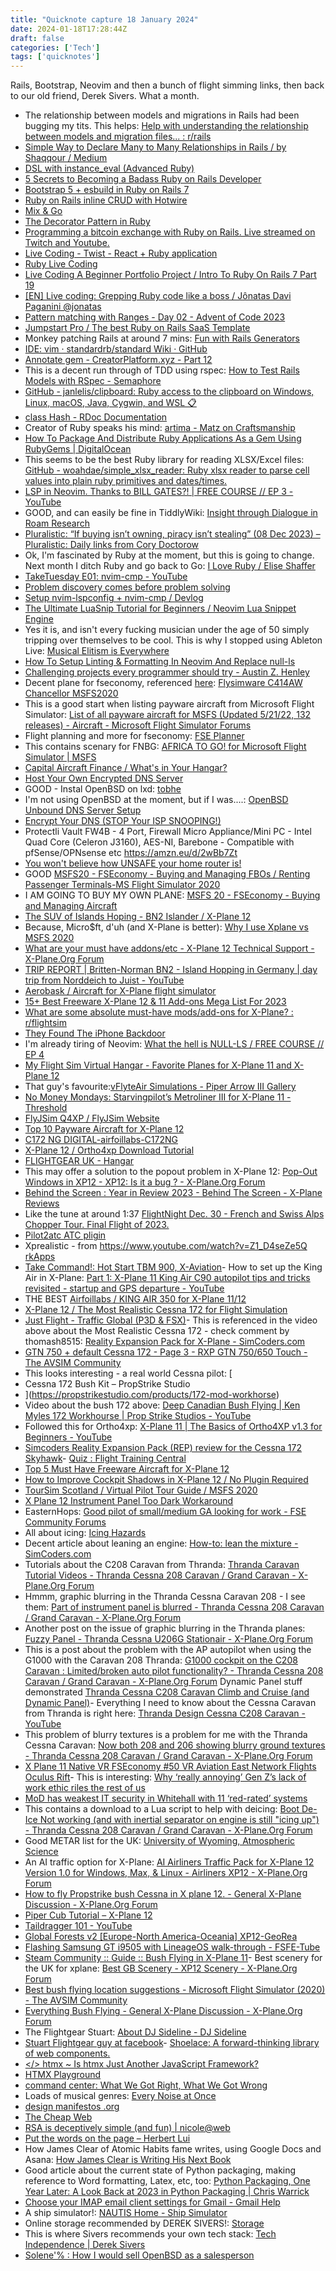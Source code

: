```yaml
---
title: "Quicknote capture 18 January 2024"
date: 2024-01-18T17:28:44Z
draft: false
categories: ['Tech']
tags: ['quicknotes']
---
```


Rails, Bootstrap, Neovim and then a bunch of flight simming links, then back to our old friend, Derek Sivers. What a month.

- The relationship between models and migrations in Rails had been bugging my tits. This helps: [Help with understanding the relationship between models and migration files... : r/rails](https://www.reddit.com/r/rails/comments/n5iqow/help_with_understanding_the_relationship_between/ )
- [Simple Way to Declare Many to Many Relationships in Rails / by Shaqqour / Medium](https://shaqqour.medium.com/simple-way-to-declare-many-to-many-relationships-in-rails-b79eff1b6f27 )
- [DSL with instance_eval (Advanced Ruby)](https://www.youtube.com/watch?v=shdk6BjUKuE )
- [5 Secrets to Becoming a Badass Ruby on Rails Developer](https://www.youtube.com/watch?v=gV6_TSWdcIc )
- [Bootstrap 5 + esbuild in Ruby on Rails 7](https://www.youtube.com/watch?v=jyqjecyCv3A )
- [Ruby on Rails inline CRUD with Hotwire](https://www.youtube.com/watch?v=hyV-J-sA1ng )
- [Mix & Go](https://www.youtube.com/channel/UCq6nWQ394zHewyoC6Cn1HhQ )
- [The Decorator Pattern in Ruby](https://www.youtube.com/watch?v=K5bmy3XXyNA )
- [Programming a bitcoin exchange with Ruby on Rails. Live streamed on Twitch and Youtube.](https://www.youtube.com/playlist?list=PLQN-r2zIeAW9QY_NHJCrvUznBX9mU-I_1 )
- [Live Coding - Twist - React + Ruby application](https://www.youtube.com/watch?v=uAyuosst7Ys )
- [Ruby Live Coding](https://www.youtube.com/watch?v=Ql5zIvcIyDE )
- [Live Coding A Beginner Portfolio Project / Intro To Ruby On Rails 7 Part 19](https://www.youtube.com/watch?v=4BFO06kXh3U )
- [\[EN\] Live coding: Grepping Ruby code like a boss / Jônatas Davi Paganini @jonatas](https://www.youtube.com/watch?v=YczrZQC9aP8 )
- [Pattern matching with Ranges - Day 02 - Advent of Code 2023](https://www.youtube.com/watch?v=9sUFred8oQs )
- [Jumpstart Pro / The best Ruby on Rails SaaS Template](https://jumpstartrails.com/ )
- Monkey patching Rails at around 7 mins: [Fun with Rails Generators](https://www.youtube.com/watch?v=8Rnf_-vDuaU )
- [IDE: vim · standardrb/standard Wiki · GitHub](https://github.com/standardrb/standard/wiki/IDE:-vim )
- [Annotate gem - CreatorPlatform.xyz - Part 12](https://www.youtube.com/watch?v=19xAXtUv7c8 )
- This is a decent run through of TDD using rspec: [How to Test Rails Models with RSpec - Semaphore](https://semaphoreci.com/community/tutorials/how-to-test-rails-models-with-rspec)
- [GitHub - janlelis/clipboard: Ruby access to the clipboard on Windows, Linux, macOS, Java, Cygwin, and WSL 📋︎](https://github.com/janlelis/clipboard)
- [class Hash - RDoc Documentation](https://ruby-doc.org/3.2.2/Hash.html)
- Creator of Ruby speaks his mind: [artima - Matz on Craftsmanship](https://www.artima.com/articles/matz-on-craftsmanship)
- [How To Package And Distribute Ruby Applications As a Gem Using RubyGems  | DigitalOcean](https://www.digitalocean.com/community/tutorials/how-to-package-and-distribute-ruby-applications-as-a-gem-using-rubygems)
- This seems to be the best Ruby library for reading XLSX/Excel files: [GitHub - woahdae/simple_xlsx_reader: Ruby xlsx reader to parse cell values into plain ruby primitives and dates/times.](https://github.com/woahdae/simple_xlsx_reader)
- [LSP in Neovim. Thanks to BILL GATES?! | FREE COURSE // EP 3 - YouTube](https://www.youtube.com/watch?v=S-xzYgTLVJE)
- GOOD, and can easily be fine in TiddlyWiki: [Insight through Dialogue in Roam Research](https://youtube.com/watch?v=iOsOI09-3A8& )
- [Pluralistic: “If buying isn’t owning, piracy isn’t stealing” (08 Dec 2023) – Pluralistic: Daily links from Cory Doctorow](https://pluralistic.net/2023/12/08/playstationed/#tyler-james-hill? )
- Ok, I'm fascinated by Ruby at the moment, but this is going to change. Next month I ditch Ruby and go back to Go: [I Love Ruby / Elise Shaffer](https://eliseshaffer.com/2023/12/18/i-love-ruby/? )
- [TakeTuesday E01: nvim-cmp - YouTube](https://www.youtube.com/watch?v=_DnmphIwnjo)
- [Problem discovery comes before problem solving](https://practicingruby.com/articles/problem-discovery )
- [Setup nvim-lspconfig + nvim-cmp / Devlog](https://vonheikemen.github.io/devlog/tools/setup-nvim-lspconfig-plus-nvim-cmp/ )
- [The Ultimate LuaSnip Tutorial for Beginners / Neovim Lua Snippet Engine](https://youtube.com/watch?v=ub0REXjhpmk& )
- Yes it is, and isn't every fucking musician under the age of 50 simply tripping over themselves to be cool. This is why I stopped using Ableton Live: [Musical Elitism is Everywhere](https://youtube.com/watch?v=azpxUnIgsts& )
- [How To Setup Linting & Formatting In Neovim And Replace null-ls](https://www.josean.com/posts/neovim-linting-and-formatting)
- [Challenging projects every programmer should try - Austin Z. Henley](https://austinhenley.com/blog/challengingprojects.html)
- Decent plane for fseconomy, referenced [here](https://www.fseconomy.net/forum/fse-general-discussion/144358-bought-my-first-plane): [Flysimware C414AW Chancellor MSFS2020](https://www.flysimware.com/FLYSIMSTORE/simulation-software/46-flysimware-cessna-414aw-chancellor-msfs2020.html)
- This is a good start when listing payware aircraft from Microsoft Flight Simulator: [List of all payware aircraft for MSFS (Updated 5/21/22, 132 releases) - Aircraft - Microsoft Flight Simulator Forums](https://forums.flightsimulator.com/t/list-of-all-payware-aircraft-for-msfs-updated-5-21-22-132-releases/374123)
- Flight planning and more for fseconomy: [FSE Planner](https://fse-planner.piero-la-lune.fr/)
- This contains scenary for FNBG: [AFRICA TO GO! for Microsoft Flight Simulator | MSFS](https://flightsim.to/file/53291/africa-to-go)
- [Capital Aircraft Finance / What's in Your Hangar?](https://capitalaircraftfinance.com/ )
- [Host Your Own Encrypted DNS Server](https://www.youtube.com/watch?v=pj_jyVG7sB4 )
- GOOD - Instal OpenBSD on lxd: [tobhe](https://tobhe.de/stuff/lxd-openbsd.html )
- I'm not using OpenBSD at the moment, but if I was....: [OpenBSD Unbound DNS Server Setup](https://www.youtube.com/watch?v=OJkW4o1HPVI )
- [Encrypt Your DNS (STOP Your ISP SNOOPING!)](https://www.youtube.com/watch?v=xAo61IaXun8 )
- Protectli Vault FW4B - 4 Port, Firewall Micro Appliance/Mini PC - Intel Quad Core (Celeron J3160), AES-NI, Barebone - Compatible with pfSense/OPNsense etc https://amzn.eu/d/2wBb7Zt
- [You won't believe how UNSAFE your home router is!](https://www.youtube.com/watch?v=QPCbri1EJ8U )
- GOOD [MSFS20 - FSEconomy - Buying and Managing FBOs / Renting Passenger Terminals-MS Flight Simulator 2020](https://www.youtube.com/watch?v=oJ-6apn10nA )
- I AM GOING TO BUY MY OWN PLANE: [MSFS 20 - FSEconomy - Buying and Managing Aircraft](https://www.youtube.com/watch?v=Z3-CaHGsoI8 )
- [The SUV of Islands Hoping - BN2 Islander / X-Plane 12](https://www.youtube.com/watch?v=1MT_HAUQo-A )
- Because, Micro$ft, d'uh (and X-Plane is better): [Why I use Xplane vs MSFS 2020](https://www.youtube.com/watch?v=kI3OQadisaY )
- [What are your must have addons/etc - X-Plane 12 Technical Support - X-Plane.Org Forum](https://forums.x-plane.org/index.php?/forums/topic/281486-what-are-your-must-have-addonsetc/ )
- [TRIP REPORT | Britten-Norman BN2 - Island Hopping in Germany | day trip from Norddeich to Juist - YouTube](https://www.youtube.com/watch?v=6-t3XAdJxi8)
- [Aerobask / Aircraft for X-Plane flight simulator](https://aerobask.com/ )
- [15+ Best Freeware X-Plane 12 & 11 Add-ons Mega List For 2023](https://flyawaysimulation.com/news/4946/ )
- [What are some absolute must-have mods/add-ons for X-Plane? : r/flightsim](https://www.reddit.com/r/flightsim/comments/s7foro/what_are_some_absolute_musthave_modsaddons_for/ )
- [They Found The iPhone Backdoor](https://www.youtube.com/watch?v=QU49Td1ijk8 )
- I'm already tiring of Neovim: [What the hell is NULL-LS  / FREE COURSE // EP 4](https://youtube.com/watch?v=SxuwQJ0JHMU& )
- [My Flight Sim Virtual Hangar - Favorite Planes for X-Plane 11 and X-Plane 12](https://www.youtube.com/watch?v=7GgVvJUP2u4 )
- That guy's favourite:[vFlyteAir Simulations - Piper Arrow III Gallery](https://www.vflyteair.com/Piper-Twin-Comanche.php )
- [No Money Mondays: Starvingpilot’s Metroliner III for X-Plane 11 - Threshold](https://www.thresholdx.net/article/metro )
- [FlyJSim Q4XP / FlyJSim Website](https://www.flyjsim.com/q4xp )
- [Top 10 Payware Aircraft for X-Plane 12](https://www.youtube.com/watch?v=xeCrhJW72dM )
- [C172 NG DIGITAL-airfoillabs-C172NG](https://store.x-plane.org/C172-NG-DIGITAL_p_1523.html? )
- [X-Plane 12 / Ortho4xp Download Tutorial](https://www.youtube.com/watch?v=j3I7ZgrNpfE )
- [FLIGHTGEAR UK - Hangar](https://sites.google.com/view/fgukhangar/flightgear-uk-home-page/hangar?authuser=0 )
- This may offer a solution to the popout problem in X-Plane 12: [Pop-Out Windows in XP12 - XP12: Is it a bug ? - X-Plane.Org Forum](https://forums.x-plane.org/index.php?/forums/topic/290259-pop-out-windows-in-xp12/)
- [Behind the Screen : Year in Review 2023 - Behind The Screen - X-Plane Reviews](https://xplanereviews.com/index.php?/forums/topic/13576-behind-the-screen-year-in-review-2023/ )
- Like the tune at around 1:37 [FlightNight Dec. 30 - French and Swiss Alps Chopper Tour. Final Flight of 2023.](https://www.youtube.com/watch?v=_w5HoohzRQk )
- [Pilot2atc ATC pligin](https://www.pilot2atc.com/ )
- Xprealistic - from https://www.youtube.com/watch?v=Z1_D4seZe5Q [rkApps](https://www.rkapps.shop/ )
- [Take Command!: Hot Start TBM 900, X-Aviation](https://www.x-aviation.com/catalog/product_info.php/take-command-hot-start-tbm-900-p-158 )- How to set up the King Air in X-Plane: [Part 1: X-Plane 11 King Air C90 autopilot tips and tricks revisited - startup and GPS departure - YouTube](https://www.youtube.com/watch?v=igrKby7DVgA)
- THE BEST [Airfoillabs / KING AIR 350 for X-Plane 11/12](https://www.airfoillabs.com/king-air-350 )
- [X-Plane 12 / The Most Realistic Cessna 172 for Flight Simulation](https://www.youtube.com/watch?v=U7bZmCCEQPM )
- [Just Flight - Traffic Global (P3D & FSX)](https://www.justflight.com/product/traffic-global-p3d-fsx )- This is referenced in the video above about the Most Realistic Cessna 172 - check comment by thomash8515: [Reality Expansion Pack for X-Plane - SimCoders.com](https://www.simcoders.com/reality-expansion-pack/overview/)
- [GTN 750 + default Cessna 172 - Page 3 - RXP GTN 750/650 Touch - The AVSIM Community](https://www.avsim.com/forums/topic/523298-gtn-750-default-cessna-172/page/3/?tab=comments#comment-3810484)
- This looks interesting - a real world Cessna pilot: [
- Cessna 172 Bush Kit – PropStrike Studio
- ](https://propstrikestudio.com/products/172-mod-workhorse)
- Video about the bush 172 above: [Deep Canadian Bush Flying | Ken Myles 172 Workhourse | Prop Strike Studios - YouTube](https://www.youtube.com/watch?v=BMRwH-1rM2g)
- Followed this for Ortho4xp: [X-Plane 11 | The Basics of Ortho4XP v1.3 for Beginners - YouTube](https://www.youtube.com/watch?v=7iR23A6VmNU)
- [Simcoders Reality Expansion Pack (REP) review for the Cessna 172 Skyhawk](https://www.youtube.com/watch?v=3ZMFu1AfKmM )- [Quiz : Flight Training Central](https://flighttrainingcentral.com/category/quiz/)
- [Top 5 Must Have Freeware Aircraft for X-Plane 12](https://www.youtube.com/watch?v=GmJiamqS6WE )
- [How to Improve Cockpit Shadows in X-Plane 12 / No Plugin Required](https://www.youtube.com/watch?v=UmuevcaGOW0 )
- [TourSim Scotland / Virtual Pilot Tour Guide / MSFS 2020](https://www.youtube.com/watch?v=ejHbHezJ2gs )
- [X Plane 12 Instrument Panel Too Dark Workaround](https://www.youtube.com/watch?v=rxBYWakl3fI )
- EasternHops: [Good pilot of small/medium GA looking for work - FSE Community Forums](https://www.fseconomy.net/forum/mp-assignments/145243-good-pilot-of-small-medium-ga-looking-for-work#600120 )
- All about icing: [Icing Hazards](https://www.weather.gov/source/zhu/ZHU_Training_Page/icing_stuff/icing/icing.htm#:~:text=Factors%20which%20affect%20the%20icing%20threat%20include%3A&text=When%20a%20small%20drop%20does,increases%20as%20the%20airspeed%20increases.)
- Decent article about leaning an engine: [How-to: lean the mixture - SimCoders.com](https://www.simcoders.com/2016/05/26/20160524lean-mixture/)
- Tutorials about the C208 Caravan from Thranda: [Thranda Caravan Tutorial Videos - Thranda Cessna 208 Caravan / Grand Caravan - X-Plane.Org Forum](https://forums.x-plane.org/index.php?/forums/topic/263955-thranda-caravan-tutorial-videos/)
- Hmmm, graphic blurring in the Thranda Cessna Caravan 208 - I see them: [Part of instrument panel is blurred - Thranda Cessna 208 Caravan / Grand Caravan - X-Plane.Org Forum](https://forums.x-plane.org/index.php?/forums/topic/284942-part-of-instrument-panel-is-blurred/)
- Another post on the issue of graphic blurring in the Thranda planes: [Fuzzy Panel - Thranda Cessna U206G Stationair - X-Plane.Org Forum](https://forums.x-plane.org/index.php?/forums/topic/296757-fuzzy-panel/)
- This is a post about the problem with the AP autopilot when using the G1000 with the Caravan 208 Thranda: [G1000 cockpit on the C208 Caravan : Limited/broken auto pilot functionality? - Thranda Cessna 208 Caravan / Grand Caravan - X-Plane.Org Forum](https://forums.x-plane.org/index.php?/forums/topic/277067-g1000-cockpit-on-the-c208-caravan-limitedbroken-auto-pilot-functionality/)
Dynamic Panel stuff demonstrated [Thranda Cessna C208 Caravan Climb and Cruise (and Dynamic Panel)](https://www.youtube.com/watch?v=yb81PRJ6bSA )- Everything I need to know about the Cessna Caravan from Thranda is right here: [Thranda Design Cessna C208 Caravan - YouTube](https://www.youtube.com/playlist?list=PLD5GlL3ffqlAaWSzm9drHkN4iVcQyw3E4)
- This problem of blurry textures is a problem for me with the Thranda Cessna Caravan: [Now both 208 and 206 showing blurry ground textures - Thranda Cessna 208 Caravan / Grand Caravan - X-Plane.Org Forum](https://forums.x-plane.org/index.php?/forums/topic/283978-now-both-208-and-206-showing-blurry-ground-textures/)
- [X Plane 11 Native VR FSEconomy #50 VR Aviation East Network Flights Oculus Rift](https://www.youtube.com/watch?v=7OA1v2zUi3M )- This is interesting: [Why ‘really annoying’ Gen Z’s lack of work ethic riles the rest of us](https://www.telegraph.co.uk/columnists/2024/01/07/annoying-work-ethic-generation-z/)
- [MoD has weakest IT security in Whitehall with 11 ‘red-rated’ systems](https://www.telegraph.co.uk/politics/2024/01/07/mod-weakest-it-security-whitehall/)
- This contains a download to a Lua script to help with deicing: [Boot De-Ice Not working (and with inertial separator on engine is still "icing up") - Thranda Cessna 208 Caravan / Grand Caravan - X-Plane.Org Forum](https://forums.x-plane.org/index.php?/forums/topic/267958-boot-de-ice-not-working-and-with-inertial-separator-on-engine-is-still-icing-up/#comment-2368909)
- Good METAR list for the UK: [University of Wyoming, Atmospheric Science](http://weather.uwyo.edu/cgi-bin/wyowx.fcgi?TYPE=regmetar&DATE=current&HOUR=current&UNITS=A&STATION=EGSH)
- An AI traffic option for X-Plane: [AI Airliners Traffic Pack for X-Plane 12 Version 1.0 for Windows, Max, & Linux - Airliners XP12 - X-Plane.Org Forum](https://forums.x-plane.org/index.php?/files/file/85166-ai-airliners-traffic-pack-for-x-plane-12-version-10-for-windows-max-linux/)
- [How to fly Propstrike bush Cessna in X plane 12. - General X-Plane Discussion - X-Plane.Org Forum](https://forums.x-plane.org/index.php?/forums/topic/284612-how-to-fly-propstrike-bush-cessna-in-x-plane-12/ )
- [Piper Cub Tutorial – X-Plane 12](https://www.youtube.com/watch?v=0d-obzD-Zm0 )
- [Taildragger 101 - YouTube](https://www.youtube.com/watch?v=Peuir1jKwQI&t=4s)
- [Global Forests v2 [Europe-North America-Oceania] XP12-GeoRea](https://store.x-plane.org/Global-Forests-v2-Europe-North-America-Oceania-XP12_p_1634.html)
- [Flashing Samsung GT i9505 with LineageOS walk-through - FSFE-Tube](https://media.fsfe.org/w/p/u4Ki6gTKu4dr2FKs7yiu14 )
- [Steam Community :: Guide :: Bush Flying in X-Plane 11](https://steamcommunity.com/sharedfiles/filedetails/?id=2180742094 )- Best scenery for the UK for xplane: [Best GB Scenery - XP12  Scenery - X-Plane.Org Forum](https://forums.x-plane.org/index.php?/forums/topic/299673-best-gb-scenery/)
- [Best bush flying location suggestions - Microsoft Flight Simulator (2020) - The AVSIM Community](https://www.avsim.com/forums/topic/577496-best-bush-flying-location-suggestions/ )
- [Everything Bush Flying - General X-Plane Discussion - X-Plane.Org Forum](https://forums.x-plane.org/index.php?/forums/topic/229572-everything-bush-flying/ )
- The Flightgear Stuart: [About DJ Sideline - DJ Sideline](http://djsideline.com/new/about-dj-sideline/ )
- [Stuart Flightgear guy at facebook](https://m.facebook.com/stuart.cassie.5 )- [Shoelace: A forward-thinking library of web components.](https://shoelace.style/)
- [</> htmx ~ Is htmx Just Another JavaScript Framework?](https://htmx.org/essays/is-htmx-another-javascript-framework/?utm_source=hackernewsletter&utm_medium=email&utm_term=code)
- [HTMX Playground](https://lassebomh.github.io/htmx-playground/)
- [command center: What We Got Right, What We Got Wrong](https://commandcenter.blogspot.com/2024/01/what-we-got-right-what-we-got-wrong.html)
- Loads of musical genres: [Every Noise at Once](https://everynoise.com/)
- [design manifestos .org](https://designmanifestos.org/)
- [The Cheap Web](https://potato.cheap/)
- [RSA is deceptively simple (and fun) | nicole@web](https://ntietz.com/blog/rsa-deceptively-simple/)
- [Put the words on the page – Herbert Lui](https://herbertlui.net/put-the-words-on-the-page/)
- How James Clear of Atomic Habits fame writes, using Google Docs and Asana: [How James Clear is Writing His Next Book](https://every.to/superorganizers/how-james-clear-is-writing-his-next-book)
- Good article about the current state of Python packaging, making reference to Word formatting, Latex, etc, too: [Python Packaging, One Year Later: A Look Back at 2023 in Python Packaging | Chris Warrick](https://chriswarrick.com/blog/2024/01/15/python-packaging-one-year-later/)
- [Choose your IMAP email client settings for Gmail - Gmail Help](https://support.google.com/mail/answer/78892#zippy=%2Cthunderbird)
- A ship simulator!: [NAUTIS Home - Ship Simulator](https://www.vstepsimulation.com/nautis-simulator/nautis-home/)
- Online storage recommended by DEREK SIVERS!: [Storage](https://www.hetzner.com/storage/storage-box)
- This is where Sivers recommends your own tech stack: [Tech Independence | Derek Sivers](https://sive.rs/ti)
- [Solene'% : How I would sell OpenBSD as a salesperson](https://dataswamp.org/~solene/2022-06-22-openbsd-selling-arguments.html)
